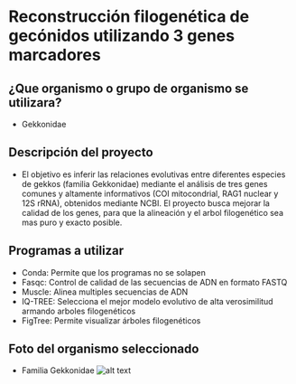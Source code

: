 # Reconstrucción filogenética de gecónidos utilizando 3 genes marcadores
## ¿Que organismo o grupo de organismo se utilizara?
* Gekkonidae
## Descripción del proyecto
* El objetivo es inferir las relaciones evolutivas entre diferentes especies de gekkos (familia Gekkonidae) mediante el análisis de tres genes comunes y altamente informativos (COI mitocondrial, RAG1 nuclear y 12S rRNA), obtenidos mediante NCBI. El proyecto busca mejorar la calidad de los genes, para que la alineación y el arbol filogenético sea mas puro y exacto posible.
## Programas a utilizar
* Conda: Permite que los programas no se solapen
* Fasqc: Control de calidad de las secuencias de ADN en formato FASTQ
* Muscle: Alinea multiples secuencias de ADN
* IQ-TREE: Selecciona el mejor modelo evolutivo de alta verosimilitud armando arboles filogenéticos
* FigTree: Permite visualizar árboles filogenéticos
## Foto del organismo seleccionado
* Familia Gekkonidae
![alt text](https://muchoreptil.wordpress.com/wp-content/uploads/2014/02/1-s2-0-s1055790312000723-gr1.jpg)

